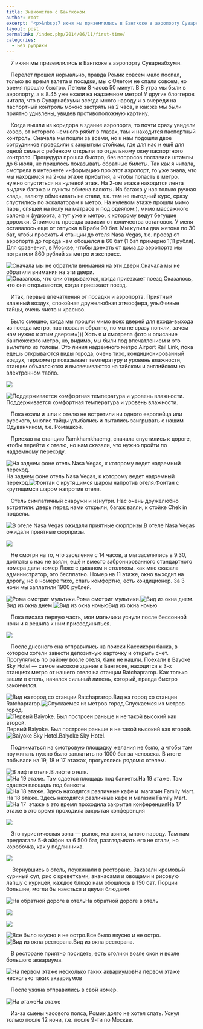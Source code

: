 ```yaml
---
title: Знакомство с Бангкоком.
author: root
excerpt: '<p>&nbsp;7 июня мы приземлились в Бангкоке в аэропорту Суварнабхуми.</p><p>&nbsp;&nbsp;&nbsp;Перелет прошел нормально, правда Ромик совсем мало поспал, только во время взлета и посадки, мы с Олегом не спали совсем, но время прошло быстро. Летели 8 часов 50 минут. В 8 утра мы были в аэропорту, а в 8.45 уже ехали на надземном метро! У других блоггеров читала, что в Суварнабхуми всегда много народу и в очереди на паспортный контроль можно застрять на 2 часа, и как же мы были приятно удивлены, увидев противоположную картину.</p>'
layout: post
permalink: /index.php/2014/06/11/first-time/
categories:
  - Без рубрики
---
```

&nbsp; &nbsp;7 июня мы приземлились в Бангкоке в аэропорту Суварнабхуми.

&nbsp;&nbsp;&nbsp;Перелет прошел нормально, правда Ромик совсем мало поспал, только во время взлета и посадки, мы с Олегом не спали совсем, но время прошло быстро. Летели 8 часов 50 минут. В 8 утра мы были в аэропорту, а в 8.45 уже ехали на надземном метро! У других блоггеров читала, что в Суварнабхуми всегда много народу и в очереди на паспортный контроль можно застрять на 2 часа, и как же мы были приятно удивлены, увидев противоположную картину.

&nbsp; &nbsp;Когда вышли из коридора в здание аэропорта, то почти сразу увидели ковер, от которого немного рябит в глазах, там и находится паспортный контроль. Сначала мы пошли за всеми, но к нам подошли двое сотрудников проводили к закрытым стойкам, где для нас и ещё для одной семьи с ребенком открыли по отдельному окну паспортного контроля. Процедура прошла быстро, без вопросов поставили штампы до 6 июля, не пришлось показывать обратные билеты. Так как я читала, смотрела в интернете информацию про этот аэропорт, то уже знала, что мы находимся на 2-ом этаже прибытия, а чтобы попасть в метро, нужно спуститься на нулевой этаж. На 2-ом этаже находится лента выдачи багажа и пункты обмена валюты. Из багажа у нас только ручная кладь, валюту обменивать не стали, т.к. там не выгодный курс, сразу спустились по эскалаторам к метро. На нулевом этаже прошли мимо пары, спящей на полу на матрасе и под одеялом:), мимо массажного салона и фудкорта, а тут уже и метро, к которому ведут бегущие дорожки. Стоимость проезда зависит от количества остановок. У меня оставалось еще от отпуска в Краби 90 бат. Мы купили два жетона по 30 бат, чтобы проехать 4 станции до отеля Nasa Vegas, т.е. проезд от аэропорта до города нам обошелся в 60 бат (1 бат примерно 1,11 рубля). Для сравнения, в Москве, чтобы доехать от дома до аэропорта мы потратили 860 рублей за метро и экспресс.&nbsp;

![Сначала мы не обратили внимания на эти двери.][1]Сначала мы не обратили внимания на эти двери.![Оказалось, что они открываются, когда приезжает поезд.][2]Оказалось, что они открываются, когда приезжает поезд. 

&nbsp; &nbsp;Итак, первые впечатления от посадки и аэропорта. Приятный влажный воздух, спокойная дружелюбная атмосфера, улыбчивые тайцы, очень чисто и красиво.

&nbsp; &nbsp;Было смешно, когда мы прошли мимо всех дверей для входа-выхода из поезда метро, нас позвали обратно, но мы не сразу поняли, зачем нам нужно к этим дверям=))) Хоть я и смотрела фото и описание бангкокского метро, но, видимо, мы были под впечатлением и это вылетело из головы. Это линия надземного метро Airport Rail Link, пока едешь открываются виды города, очень тихо, кондиционированный воздух, термометр показывает температуру и уровень влажности, станции объявляются и высвечиваются на тайском и английском на электронном табло.

![][3]

![Поддерживается комфортная температура и уровень влажности.][4]Поддерживается комфортная температура и уровень влажности. 

&nbsp; &nbsp;Пока ехали и шли к отелю не встретили ни одного европейца или русского, многие тайцы улыбались и пытались заигрывать с нашим Одуванчиком, т.е. Ромашкой.&nbsp;

&nbsp; &nbsp;Приехав на станцию Ramkhamkhaemg, сначала спустились к дороге, чтобы перейти к отелю, но нам сказали, что нужно пройти по надземному переходу.&nbsp;

![На заднем фоне отель Nasa Vegas, к которому ведет надземный переход.][5]На заднем фоне отель Nasa Vegas, к которому ведет надземный переход.![Фонтан с крутящимся шаром напротив отеля.][6]Фонтан с крутящимся шаром напротив отеля. 

&nbsp; &nbsp;Отель симпатичный снаружи и изнутри. Нас очень дружелюбно встретили: дверь перед нами открыли, багаж взяли, к стойке Chek in подвели.

![В отеле Nasa Vegas ожидали приятные сюрпризы.][7]В отеле Nasa Vegas ожидали приятные сюрпризы. 

![][8]

&nbsp; &nbsp;Не смотря на то, что заселение с 14 часов, а мы заселялись в 9.30, доплаты с нас не взяли, ещё и вместо забронированного стандартного номера дали номер Люкс с диваном и столиком, как мне сказала администратор, это бесплатно. Номер на 11 этаже, окно выходит на дорогу, но в номере тихо, спать комфортно, есть кондиционер. За 3 ночи мы заплатили 1900 рублей.

![Рома смотрит мультики.][9]Рома смотрит мультики.![Вид из окна днем.][10]Вид из окна днем.![Вид из окна ночью][11]Вид из окна ночью 

&nbsp; &nbsp;Пока писала первую часть, мои мальчики уснули после бессонной ночи и я решила к ним присоединиться.&nbsp;

![][12]

&nbsp; &nbsp;После дневного сна отправились на поиски Кассикорн банка, в котором хотели завести депозитную карточку и открыть счет. Прогулялись по району возле отеля, банк не нашли. Поехали в Bayoke Sky Hotel &#8212; самое высокое здание в Бангкоке, находится в 3-х станциях метро от нашего отеля на станции Ratchaprarop. Как только зашли в отель, начался сильный ливень, который, правда быстро закончился.

![Вид на город со станции Ratchaprarop.][13]Вид на город со станции
Ratchaprarop.![Спускаемся из метров город.][14]Спускаемся из метров город.![Первый Baiyoke. Был построен раньше и не такой высокий как второй.][15]Первый Baiyoke. Был построен раньше и не такой высокий как второй.![Baiyoke Sky Hotel.][16]Baiyoke Sky Hotel. 

<p id="yui_3_16_0_1_1402418789940_26480">
  &nbsp; &nbsp;Подниматься на смотровую площадку желания не было, а чтобы там поужинать нужно было заплатить по 1000 бат за человека. В итоге побывали на 19, 18 и 17 этажах, прогулялись рядом с отелем.
</p>

![В лифте отеля.][17]В лифте отеля.![На 19 этаже. Там сдается площадь под банкеты.][18]На 19 этаже. Там сдается площадь под банкеты.![На 18 этаже. Здесь находятся различные кафе и  магазин Family Mart.][19]На 18 этаже. Здесь находятся различные кафе и магазин Family Mart.![На 17  этаже в это время проходила закрытая конференция][20]На 17 этаже в это время проходила закрытая конференция 

![][21]

<p id="yui_3_16_0_1_1402418789940_44679">
  &nbsp; &nbsp;Это туристическая зона &#8212; рынок, магазины, много народу. Там нам предлагали 5-й айфон за 6 500 бат, разглядывать его не стали, но коробочка, как у подлинника.&nbsp;
</p>

![][22]

<p id="yui_3_16_0_1_1402418789940_51323">
  &nbsp; &nbsp; Вернувшись в отель, поужинали в ресторане. Заказали кремовый куриный суп, рис с креветками, ананасами и овощами и рисовую лапшу с курицей, каждое блюдо нам обошлось в 150 бат. Порции большие, могли бы наесться и двумя блюдами.
</p>

![На обратной дороге в отель][23]На обратной дороге в отель 

![][24]

![][25]

![Все было вкусно и не остро.][26]Все было вкусно и не остро.![Вид из окна ресторана.][27]Вид из окна ресторана. 

&nbsp; &nbsp;В ресторане приятно посидеть, есть столики возле окон и возле большого аквариума.

![На первом этаже несколько таких аквариумов][28]На первом этаже несколько таких аквариумов 

<p id="yui_3_16_0_1_1402497942739_32051">
  &nbsp; &nbsp;После ужина отправились в свой номер.
</p>

![На этаже][29]На этаже 

<p id="yui_3_16_0_1_1402497942739_32391">
  &nbsp; &nbsp;Из-за смены часового пояса, Ромик долго не хотел спать. Уснул только после 12 ночи, т.е. после 9-ти по Москве.
</p>

 [1]: /images/2014-06-11-first-time/1.jpg
 [2]: /images/2014-06-11-first-time/2.jpg
 [3]: /images/2014-06-11-first-time/3.jpg
 [4]: /images/2014-06-11-first-time/4.jpg
 [5]: /images/2014-06-11-first-time/5.jpg
 [6]: /images/2014-06-11-first-time/6.jpg
 [7]: /images/2014-06-11-first-time/7.jpg
 [8]: /images/2014-06-11-first-time/8.jpg
 [9]: /images/2014-06-11-first-time/9.jpg
 [10]: /images/2014-06-11-first-time/10.jpg
 [11]: /images/2014-06-11-first-time/11.jpg
 [12]: /images/2014-06-11-first-time/12.jpg
 [13]: /images/2014-06-11-first-time/13.jpg
 [14]: /images/2014-06-11-first-time/14.jpg
 [15]: /images/2014-06-11-first-time/15.jpg
 [16]: /images/2014-06-11-first-time/16.jpg
 [17]: /images/2014-06-11-first-time/17.jpg
 [18]: /images/2014-06-11-first-time/18.jpg
 [19]: /images/2014-06-11-first-time/19.jpg
 [20]: /images/2014-06-11-first-time/20.jpg
 [21]: /images/2014-06-11-first-time/21.jpg
 [22]: /images/2014-06-11-first-time/22.jpg
 [23]: /images/2014-06-11-first-time/23.jpg
 [24]: /images/2014-06-11-first-time/24.jpg
 [25]: /images/2014-06-11-first-time/25.jpg
 [26]: /images/2014-06-11-first-time/26.jpg
 [27]: /images/2014-06-11-first-time/27.jpg
 [28]: /images/2014-06-11-first-time/28.jpg
 [29]: /images/2014-06-11-first-time/29.jpgme/27.jpg
 [28]: /images/2014-06-11-first-time/28.jpg
 [29]: /images/2014-06-11-first-time/29.jpg